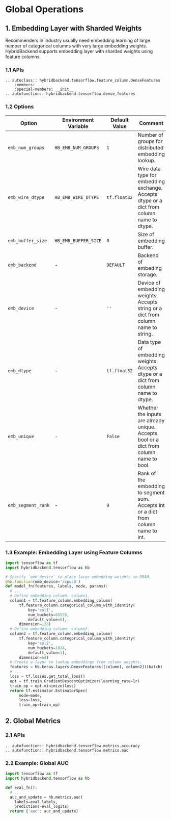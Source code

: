 # Global Operations

## 1. Embedding Layer with Sharded Weights

Recommenders in industry usually need embedding learning of large number of
categorical columns with very large embedding weights. HybridBackend supports
embedding layer with sharded weights using feature columns.

### 1.1 APIs

```{eval-rst}
.. autoclass:: hybridbackend.tensorflow.feature_column.DenseFeatures
    :members:
    :special-members: __init__
.. autofunction:: hybridbackend.tensorflow.dense_features
```

### 1.2 Options

Option | Environment Variable | Default Value | Comment
------ | -------------------- | ------------- | --------
`emb_num_groups` | `HB_EMB_NUM_GROUPS` | `1` | Number of groups for distributed embedding lookup.
`emb_wire_dtype` | `HB_EMB_WIRE_DTYPE` | `tf.float32` | Wire data type for embedding exchange. Accepts dtype or a dict from column name to dtype.
`emb_buffer_size` | `HB_EMB_BUFFER_SIZE` | `0` | Size of embedding buffer.
`emb_backend` | - | `DEFAULT` | Backend of embeding storage.
`emb_device` | - | `''` | Device of embedding weights. Accepts string or a dict from column name to string.
`emb_dtype` | - | `tf.float32` | Data type of embedding weights. Accepts dtype or a dict from column name to dtype.
`emb_unique` | - | `False` | Whether the inputs are already unique. Accepts bool or a dict from column name to bool.
`emb_segment_rank` | - | `0` | Rank of the embedding to segment sum. Accepts int or a dict from column name to int.

### 1.3 Example: Embedding Layer using Feature Columns

```python
import tensorflow as tf
import hybridbackend.tensorflow as hb

# Specify `emb_device` to place large embedding weights to DRAM.
@hb.function(emb_device='/cpu:0')
def model_fn(features, labels, mode, params):
  # ...
  # Define embedding column: column1.
  column1 = tf.feature_column.embedding_column(
      tf.feature_column.categorical_column_with_identity(
          key='col1',
          num_buckets=65535,
          default_value=0),
      dimension=128)
  # Define embedding column: column2.
  column2 = tf.feature_column.embedding_column(
      tf.feature_column.categorical_column_with_identity(
          key='col2',
          num_buckets=1024,
          default_value=1),
      dimension=64)
  # Create a layer to lookup embeddings from column weights.
  features = hb.keras.layers.DenseFeatures([column1, column2])(batch)
  # ...
  loss = tf.losses.get_total_loss()
  opt = tf.train.GradientDescentOptimizer(learning_rate=lr)
  train_op = opt.minimize(loss)
  return tf.estimator.EstimatorSpec(
      mode=mode,
      loss=loss,
      train_op=train_op)
```

## 2. Global Metrics

### 2.1 APIs

```{eval-rst}
.. autofunction:: hybridbackend.tensorflow.metrics.accuracy
.. autofunction:: hybridbackend.tensorflow.metrics.auc
```

### 2.2 Example: Global AUC

```python
import tensorflow as tf
import hybridbackend.tensorflow as hb

def eval_fn():
  # ...
  auc_and_update = hb.metrics.auc(
    labels=eval_labels,
    predictions=eval_logits)
  return {'auc': auc_and_update}
```
